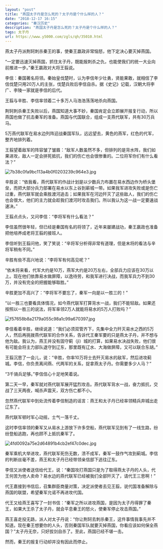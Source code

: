 ```yaml
---
layout: "post"
title: "燕国太子丹是怎么死的？太子丹是个什么样的人？"
date: "2018-12-17 16:15"
categories: "秦汉历史"
description: "燕国太子丹是怎么死的？太子丹是个什么样的人？"
tags: 太子丹
url: https://www.y5000.com/zgls/qh/35010.html
---
```






燕太子丹派荆轲刺杀秦王的事，使秦王嬴政非常恼怒，他下定决心要灭掉燕国。

“一定要迅速灭掉燕国，抓住太子丹，既能报刺杀之仇，也能使我们的统一大业向前推进一步。”秦王嬴政对大将王翦说。

李信：秦国著名将领。秦始皇伐楚时，认为李信年少壮勇，贤能果敢，就相信了李信伐楚只用20万人的主张，伐楚兵败后李信自杀。据《史记》记载，汉朝大将李广、李陵一家就是李信的后代。

王翦与辛胜、李信率领着二十多万人马浩浩荡荡地杀向燕国。

荆轲刺杀秦王失败以后，燕国知道大事不妙，秦国肯定会立即展开报复行动，所以燕国也做了抗击秦军的准备。燕国与代国联合，组成一支燕代联军，共有30万兵马。

5万燕代联军在易水边列阵迎战秦国军队，远远望去，黄色的燕军，红色的代军，整齐地排列着。

王翦望着敌军的阵容皱了皱眉：“敌军人数虽然不多，但排列的是背水阵，我们如果进攻，敌人一定会拼死抵抗，我们的伤亡也会很惨重的。二位将军你们有什么看法？”

![7b38c0fa9bc113a4b0f0203239c964e3.jpg](https://img.y5000.com/uploads/allimg/181018/7b38c0fa9bc113a4b0f0203239c964e3.jpg)

辛胜说：“依我看，燕代联军的作战计划是以少数兵力布置在易水西边作为桥头堡垒，而把大部分兵力部署在易水以东上谷到蕲城一带。如果我军进攻失败或是伤亡过重，燕代联军就会乘胜渡河追击；如果我军在河边歼灭了这些敌人，我们的伤亡也会很大，他们的主力就会趁我们渡河时攻击我们。所以我认为这一战一定要速战速决。”

王翦点点头，又问李信：“李将军有什么看法？”

李信虽然很年轻，但已经是秦国有名的将领了，近年来屡建战功，秦王嬴政也准备把他培养成老将王翦的接班人。

李信听到王翦问他，笑了笑说：“辛将军分析得非常有道理，但是末将的看法与辛将军稍有不同。”

辛胜有些不高兴地说：“李将军有何高见呢？”

“依末将来看，代军大约是10万，燕军大约是20万左右，全部兵力应该在30万以上。现在他们依靠易水做屏障，以逸待劳，和我军进行决战，而我军兵力不到30万，并没有完全的把握能够取胜。”

辛胜更加不高兴了：“李将军不要忘了，秦军一向是以一胜三的！”

“以一胜三也要看具体情况，如今燕代联军打算背水一战，我们不能轻敌。如果还按照以一胜三的说法，将军率领2万人就能将易水的5万人打败吗？”

![f57658b8a2179a055c98a1c99a670397.jpg](https://img.y5000.com/uploads/allimg/181018/f57658b8a2179a055c98a1c99a670397.jpg)

李信看着辛胜，继续说道：“我们必须双管齐下，先集中全力歼灭易水之西的5万人，然后再挑拨燕代联军的合作关系，告诉代王秦军要的只是燕太子丹，并不想与他为敌。我认为，燕王并没有固守蓟（jì）城的打算，如果易水决战失败，他们很有可能会将主力部队退守到辽东，那里既有辽水、大海做屏障，又可以联合东胡。”

王翦沉思了一会儿，说：“辛胜，你率10万将士去歼灭易水的敌军，然后进攻蓟城。李信，你负责离间燕、代两军的关系，捉拿燕太子丹。你需要多少人马？”

“3千骑兵足够。”李信信心十足地笑着说。

第二天一早，秦军就对燕代联军展开猛烈攻击。燕代联军背水一战，奋力抵抗，交战了三天两夜，喊杀声震天，双方伤亡都不小。

忽然燕代联军中到处流传着李信制造的谣言：燕王和太子丹已经率领精兵弃城出走辽东了。

燕代联军顿时军心动摇，士气一落千丈。

这时李信率领的秦军又从易水上游放下许多空船，燕代联军见到有了一线生路，纷纷登船逃跑，再也顾不上抵抗秦军了。

![4fd0092a75e2d64891b4cb2ef47c0dec.jpg](https://img.y5000.com/uploads/allimg/181018/4fd0092a75e2d64891b4cb2ef47c0dec.jpg)

秦军乘机大举进攻，燕代联军死伤无数，溃不成军，秦军一鼓作气攻到蓟城。李信的判断丝毫不差，燕王和太子丹已经带领亲信部下逃往辽东。

李信又派使者送信给代王，说：“秦国攻打燕国只是为了取得燕太子丹的人头，代王何苦为他人卖命？易水边的燕代联军已经被我们全部歼灭了，请代王三思啊！”

代王嘉接到书信后，召集群臣商量对策，决定派使者去见王翦，说代国准备解除与燕国的联盟，希望秦军允诺不再进攻代国。

代王又给燕王喜写了一封书信：“秦军之所以进攻燕国，是因为太子丹得罪了秦王，如果大王杀了太子丹，就会平息秦王的怒火，使秦军停止攻击燕国。”

燕王喜走投无路，派人对太子丹说：“你让荆轲去刺杀秦王，这件事情我事先并不知道。现在秦王想要你的人头，否则秦国军队就要灭掉燕国，你看应该如何保全燕国？”太子丹无奈，只好拔剑自杀了。至此，燕国已经不堪一击。

然而，秦王的报复行动却并没有因此而停止。
